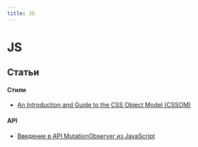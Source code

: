 ```yaml
---
title: JS
---
```


# JS

## Статьи

#### Стили

- [An Introduction and Guide to the CSS Object Model (CSSOM)](https://css-tricks.com/an-introduction-and-guide-to-the-css-object-model-cssom/)

#### API

- [Введение в API MutationObserver из JavaScript](http://css-live.ru/articles/vvedenie-v-api-mutationobserver-iz-javascript.html)
